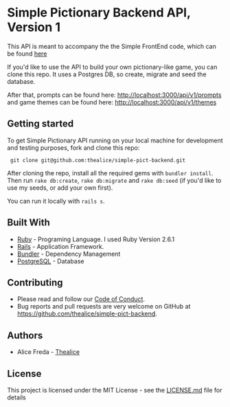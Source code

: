 # Simple Pictionary Backend API, Version 1

This API is meant to accompany the the Simple FrontEnd code, which can be found [here](https://github.com/thealice/simple-pict-frontend)

If you'd like to use the API to build your own pictionary-like game, you can clone this repo. It uses a Postgres DB, so create, migrate and seed the database. 

After that, prompts can be found here: [http://localhost:3000/api/v1/prompts](http://localhost:3000/api/v1/prompts)
and game themes can be found here: [http://localhost:3000/api/v1/themes](http://localhost:3000/api/v1/themes)

## Getting started

To get Simple Pictionary API running on your local machine for development and testing purposes, fork and clone this repo:

 ```
  git clone git@github.com:thealice/simple-pict-backend.git

```
 After cloning the repo, install all the required gems with `bundler install`.
 Then run `rake db:create`, `rake db:migrate` and `rake db:seed` (if you'd like to use my seeds, or add your own first).

 You can run it locally with `rails s`.

## Built With

* [Ruby](https://www.ruby-lang.org/en/) - Programing Language. I used Ruby Version 2.6.1
* [Rails](https://rubyonrails.org/) - Application Framework. 
* [Bundler](https://bundler.io/) - Dependency Management
* [PostgreSQL](https://www.postgresql.org/) - Database

## Contributing

* Please read and follow our [Code of Conduct](CODE-OF-CONDUCT.md).
* Bug reports and pull requests are very welcome on GitHub at https://github.com/thealice/simple-pict-backend. 

## Authors

* Alice Freda - [Thealice](https://github.com/thealice)

## License

This project is licensed under the MIT License - see the [LICENSE.md](LICENSE.md) file for details
